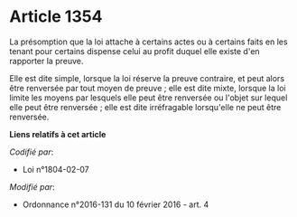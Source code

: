 # Article 1354

La présomption que la loi attache à certains actes ou à certains faits en les tenant pour certains dispense celui au profit
duquel elle existe d'en rapporter la preuve.

Elle est dite simple, lorsque la loi réserve la preuve contraire, et peut alors être renversée par tout moyen de preuve ;
elle est dite mixte, lorsque la loi limite les moyens par lesquels elle peut être renversée ou l'objet sur lequel elle peut
être renversée ; elle est dite irréfragable lorsqu'elle ne peut être renversée.

**Liens relatifs à cet article**

_Codifié par_:

  - Loi n°1804-02-07

_Modifié par_:

  - Ordonnance n°2016-131 du 10 février 2016 - art. 4
